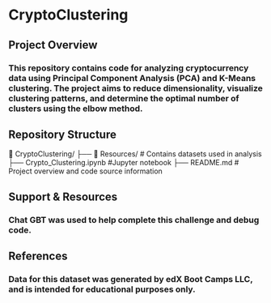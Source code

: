 # CryptoClustering
## Project Overview

### This repository contains code for analyzing cryptocurrency data using Principal Component Analysis (PCA) and K-Means clustering. The project aims to reduce dimensionality, visualize clustering patterns, and determine the optimal number of clusters using the elbow method.

## Repository Structure

📁 CryptoClustering/
├── 📁 Resources/           # Contains datasets used in analysis
├── Crypto_Clustering.ipynb #Jupyter notebook
├── README.md               # Project overview and code source information

## Support & Resources
### Chat GBT was used to help complete this challenge and debug code. 

## References
### Data for this dataset was generated by edX Boot Camps LLC, and is intended for educational purposes only.
